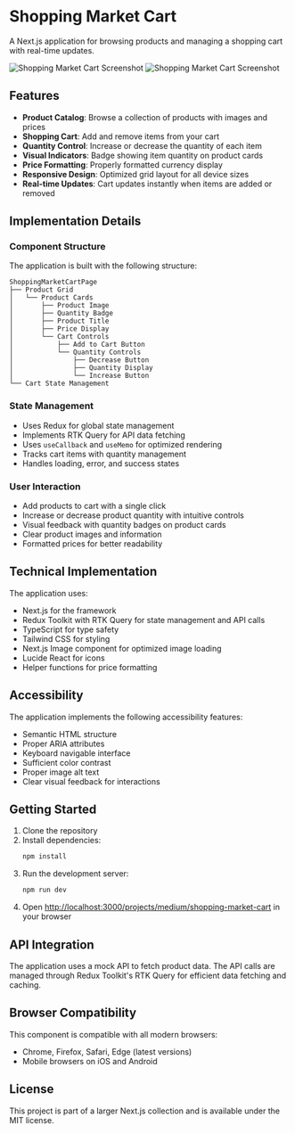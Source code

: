 # Shopping Market Cart

A Next.js application for browsing products and managing a shopping cart with real-time updates.

![Shopping Market Cart Screenshot](https://ik.imagekit.io/nagoevid/nextjs-projects/shopping-market-cart-1.png?updatedAt=1748975566581)
![Shopping Market Cart Screenshot](https://ik.imagekit.io/nagoevid/nextjs-projects/shopping-market-cart-2.png?updatedAt=1748975567215)

## Features

- **Product Catalog**: Browse a collection of products with images and prices
- **Shopping Cart**: Add and remove items from your cart
- **Quantity Control**: Increase or decrease the quantity of each item
- **Visual Indicators**: Badge showing item quantity on product cards
- **Price Formatting**: Properly formatted currency display
- **Responsive Design**: Optimized grid layout for all device sizes
- **Real-time Updates**: Cart updates instantly when items are added or removed

## Implementation Details

### Component Structure

The application is built with the following structure:

```
ShoppingMarketCartPage
├── Product Grid
│   └── Product Cards
│       ├── Product Image
│       ├── Quantity Badge
│       ├── Product Title
│       ├── Price Display
│       └── Cart Controls
│           ├── Add to Cart Button
│           └── Quantity Controls
│               ├── Decrease Button
│               ├── Quantity Display
│               └── Increase Button
└── Cart State Management
```

### State Management

- Uses Redux for global state management
- Implements RTK Query for API data fetching
- Uses `useCallback` and `useMemo` for optimized rendering
- Tracks cart items with quantity management
- Handles loading, error, and success states

### User Interaction

- Add products to cart with a single click
- Increase or decrease product quantity with intuitive controls
- Visual feedback with quantity badges on product cards
- Clear product images and information
- Formatted prices for better readability

## Technical Implementation

The application uses:

- Next.js for the framework
- Redux Toolkit with RTK Query for state management and API calls
- TypeScript for type safety
- Tailwind CSS for styling
- Next.js Image component for optimized image loading
- Lucide React for icons
- Helper functions for price formatting

## Accessibility

The application implements the following accessibility features:

- Semantic HTML structure
- Proper ARIA attributes
- Keyboard navigable interface
- Sufficient color contrast
- Proper image alt text
- Clear visual feedback for interactions

## Getting Started

1. Clone the repository
2. Install dependencies:
   ```bash
   npm install
   ```
3. Run the development server:
   ```bash
   npm run dev
   ```
4. Open [http://localhost:3000/projects/medium/shopping-market-cart](http://localhost:3000/projects/medium/shopping-market-cart) in your browser

## API Integration

The application uses a mock API to fetch product data. The API calls are managed through Redux Toolkit's RTK Query for efficient data fetching and caching.

## Browser Compatibility

This component is compatible with all modern browsers:

- Chrome, Firefox, Safari, Edge (latest versions)
- Mobile browsers on iOS and Android

## License

This project is part of a larger Next.js collection and is available under the MIT license. 